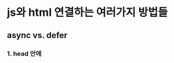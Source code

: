 js와 html 연결하는 여러가지 방법들
======================
async vs. defer
----------------

### 1. head 안에 <script src="main.js"/>로 연결하기
- HTML Parsing : 한 줄씩 읽어오면서 DOM 요소로 변환하게 됨
- 스크립트 파일을 만나면 필요한 js를 서버에서 다운 받고 실행
fethcing js, executing js
- HTML Parsing 나머지 수행
=> js파일 크기가 크고 인터넷도 느리다면 유저들이 보기까지 많은 시간이 소요됨

### 2. body 끝부분에 <script src="main.js"/>로 연결하기
- HTML Parsing (끝까지)
page가 준비 완료 되면
- fethcing js, executing js
=> js 파일을 받기 전에도 사용자가 페이지를 볼 수 있다는 장점, 단점은 웹사이트가 js의존적이라면 더 기다려야 하는 것

### 3. head <script asyn src="main.js"/>
- boolen 타입이라 선언하면 true임
- HTML PARSING과 JS FETCHING을 병렬적으로 진행
- fetching이 완료되면 HTML PARSING을 멈추고 JS executing 수행하며 끝나고 나서야 마저 HTML PARSING 수행
+ 다운로드 시간 절약
- HTML의 요소가 아직 정의되지 않은 상태에서 JS수행되므로 불안정
- 사용자가 페이지를 보는 데 시간이 조금 더 걸림
- 그리고 async는 먼저 fetching이 끝난 js부터 실행하므로 순서에 의존한다면 추천되지 않음

### 4. head <script defer src="main.js"/> : 가장 효율적인 옵션
- HTML parsing 하다가 js 파일을 fetching (동시에)
- 그리고 parsing이 끝난 후에(page ready) executing js
- js가 여러개라면 정의한 순서대로 실행 (fetching은?)
